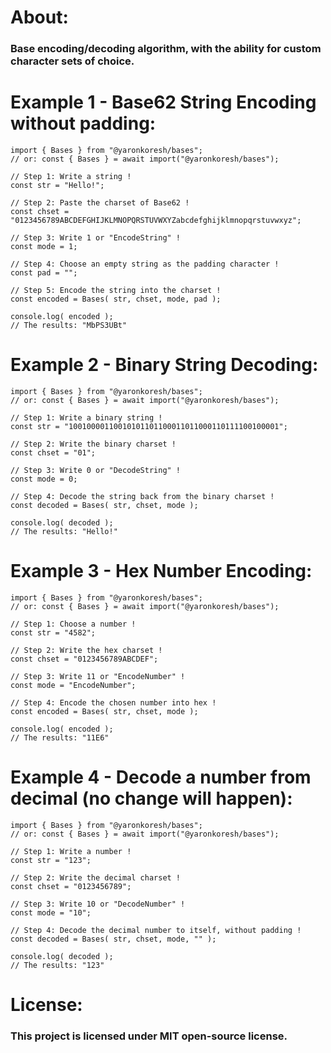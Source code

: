 # About:

### Base encoding/decoding algorithm, with the ability for custom character sets of choice.

# Example 1 - Base62 String Encoding without padding:

```
import { Bases } from "@yaronkoresh/bases";
// or: const { Bases } = await import("@yaronkoresh/bases");

// Step 1: Write a string !
const str = "Hello!";

// Step 2: Paste the charset of Base62 !
const chset = "0123456789ABCDEFGHIJKLMNOPQRSTUVWXYZabcdefghijklmnopqrstuvwxyz";

// Step 3: Write 1 or "EncodeString" !
const mode = 1;

// Step 4: Choose an empty string as the padding character !
const pad = "";

// Step 5: Encode the string into the charset !
const encoded = Bases( str, chset, mode, pad );

console.log( encoded );
// The results: "MbPS3UBt"
```

# Example 2 - Binary String Decoding:

```
import { Bases } from "@yaronkoresh/bases";
// or: const { Bases } = await import("@yaronkoresh/bases");

// Step 1: Write a binary string !
const str = "10010000110010101101100011011000110111100100001";

// Step 2: Write the binary charset !
const chset = "01";

// Step 3: Write 0 or "DecodeString" !
const mode = 0;

// Step 4: Decode the string back from the binary charset !
const decoded = Bases( str, chset, mode );

console.log( decoded );
// The results: "Hello!"
```

# Example 3 - Hex Number Encoding:

```
import { Bases } from "@yaronkoresh/bases";
// or: const { Bases } = await import("@yaronkoresh/bases");

// Step 1: Choose a number !
const str = "4582";

// Step 2: Write the hex charset !
const chset = "0123456789ABCDEF";

// Step 3: Write 11 or "EncodeNumber" !
const mode = "EncodeNumber";

// Step 4: Encode the chosen number into hex !
const encoded = Bases( str, chset, mode );

console.log( encoded );
// The results: "11E6"
```

# Example 4 - Decode a number from decimal (no change will happen):

```
import { Bases } from "@yaronkoresh/bases";
// or: const { Bases } = await import("@yaronkoresh/bases");

// Step 1: Write a number !
const str = "123";

// Step 2: Write the decimal charset !
const chset = "0123456789";

// Step 3: Write 10 or "DecodeNumber" !
const mode = "10";

// Step 4: Decode the decimal number to itself, without padding !
const decoded = Bases( str, chset, mode, "" );

console.log( decoded );
// The results: "123"
```

# License:

### This project is licensed under MIT open-source license.